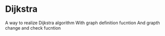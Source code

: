 # Dijkstra
A way to realize Dijkstra algorithm
With graph definition fucntion
And grapth change and check fucntion
